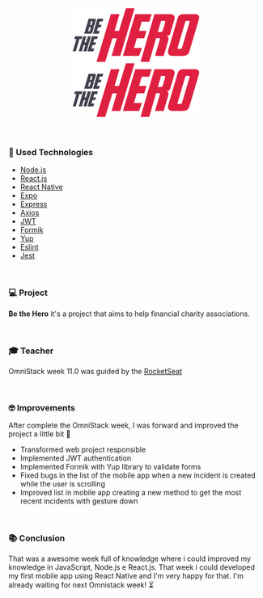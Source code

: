 <div align="center">
  <img src="./web/src/assets/logo.svg" width="250px" /><br>
  <img src="./web/src/assets/logo.svg" width="250px" /><br>
</div>

<br>
<br>

### :rocket: Used Technologies 
- [Node.js](https://nodejs.org)
- [React.js](https://reactjs.org)
- [React Native](https://reactnative.dev)
- [Expo](https://expo.io/)
- [Express](https://expressjs.com)
- [Axios](https://www.npmjs.com/package/axios)
- [JWT](https://jwt.io)
- [Formik](https://jaredpalmer.com/formik/docs/overview)
- [Yup](https://github.com/jquense/yup)
- [Eslint](https://www.npmjs.com/package/eslint)
- [Jest](https://www.npmjs.com/package/jest)

<br>

### :computer: Project

<b>Be the Hero</b> it's a project that aims to help financial charity associations.

<br>

### :mortar_board: Teacher

OmniStack week 11.0 was guided by the [RocketSeat](https://github.com/Rocketseat)

<br>

### :nerd_face: Improvements

After complete the OmniStack week, I was forward and improved the project a little bit :muscle:

 - Transformed web project responsible
 - Implemented JWT authentication
 - Implemented Formik with Yup library to validate forms
 - Fixed bugs in the list of the mobile app when a new incident is created while the user is scrolling
 - Improved list in mobile app creating a new method to get the most recent incidents with gesture down

<br>

### :books: Conclusion

That was a awesome week full of knowledge where i could improved my knowledge in JavaScript, Node.js e React.js.
That week i could developed my first mobile app using React Native and I'm very happy for that.
I'm already waiting for next Omnistack week! :hourglass_flowing_sand:

<br>
